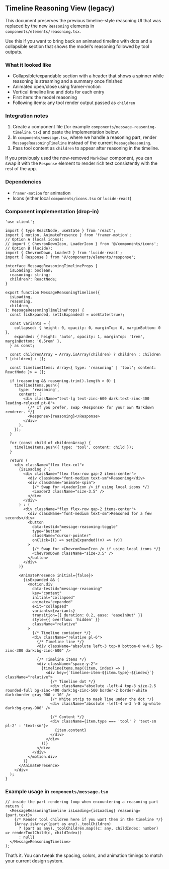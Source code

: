 ## Timeline Reasoning View (legacy)

This document preserves the previous timeline-style reasoning UI that was replaced by the new `Reasoning` elements in `components/elements/reasoning.tsx`.

Use this if you want to bring back an animated timeline with dots and a collapsible section that shows the model's reasoning followed by tool outputs.

### What it looked like

- Collapsible/expandable section with a header that shows a spinner while reasoning is streaming and a summary once finished
- Animated open/close using framer-motion
- Vertical timeline line and dots for each entry
- First item: the model reasoning
- Following items: any tool render output passed as `children`

### Integration notes

1) Create a component file (for example `components/message-reasoning-timeline.tsx`) and paste the implementation below.
2) In `components/message.tsx`, where we handle a reasoning part, render `MessageReasoningTimeline` instead of the current `MessageReasoning`.
3) Pass tool content as `children` to appear after reasoning in the timeline.

If you previously used the now-removed `Markdown` component, you can swap it with the `Response` element to render rich text consistently with the rest of the app.

### Dependencies

- `framer-motion` for animation
- Icons (either local `components/icons.tsx` or `lucide-react`)

### Component implementation (drop-in)

```tsx
'use client';

import { type ReactNode, useState } from 'react';
import { motion, AnimatePresence } from 'framer-motion';
// Option A (local icons):
// import { ChevronDownIcon, LoaderIcon } from '@/components/icons';
// Option B (lucide):
import { ChevronDown, Loader2 } from 'lucide-react';
import { Response } from '@/components/elements/response';

interface MessageReasoningTimelineProps {
  isLoading: boolean;
  reasoning: string;
  children?: ReactNode;
}

export function MessageReasoningTimeline({
  isLoading,
  reasoning,
  children,
}: MessageReasoningTimelineProps) {
  const [isExpanded, setIsExpanded] = useState(true);

  const variants = {
    collapsed: { height: 0, opacity: 0, marginTop: 0, marginBottom: 0 },
    expanded: { height: 'auto', opacity: 1, marginTop: '1rem', marginBottom: '0.5rem' },
  } as const;

  const childrenArray = Array.isArray(children) ? children : children ? [children] : [];

  const timelineItems: Array<{ type: 'reasoning' | 'tool'; content: ReactNode }> = [];

  if (reasoning && reasoning.trim().length > 0) {
    timelineItems.push({
      type: 'reasoning',
      content: (
        <div className="text-lg text-zinc-600 dark:text-zinc-400 leading-relaxed pt-8">
          {/* If you prefer, swap <Response> for your own Markdown renderer. */}
          <Response>{reasoning}</Response>
        </div>
      ),
    });
  }

  for (const child of childrenArray) {
    timelineItems.push({ type: 'tool', content: child });
  }

  return (
    <div className="flex flex-col">
      {isLoading ? (
        <div className="flex flex-row gap-2 items-center">
          <div className="font-medium text-sm">Reasoning</div>
          <div className="animate-spin">
            {/* Swap for <LoaderIcon /> if using local icons */}
            <Loader2 className="size-3.5" />
          </div>
        </div>
      ) : (
        <div className="flex flex-row gap-2 items-center">
          <div className="font-medium text-sm">Reasoned for a few seconds</div>
          <button
            data-testid="message-reasoning-toggle"
            type="button"
            className="cursor-pointer"
            onClick={() => setIsExpanded((v) => !v)}
          >
            {/* Swap for <ChevronDownIcon /> if using local icons */}
            <ChevronDown className="size-3.5" />
          </button>
        </div>
      )}

      <AnimatePresence initial={false}>
        {isExpanded && (
          <motion.div
            data-testid="message-reasoning"
            key="content"
            initial="collapsed"
            animate="expanded"
            exit="collapsed"
            variants={variants}
            transition={{ duration: 0.2, ease: 'easeInOut' }}
            style={{ overflow: 'hidden' }}
            className="relative"
          >
            {/* Timeline container */}
            <div className="relative pl-6">
              {/* Timeline line */}
              <div className="absolute left-3 top-0 bottom-0 w-0.5 bg-zinc-300 dark:bg-zinc-600" />

              {/* Timeline items */}
              <div className="space-y-2">
                {timelineItems.map((item, index) => (
                  <div key={`timeline-item-${item.type}-${index}`} className="relative">
                    {/* Timeline dot */}
                    <div className="absolute -left-4 top-3 size-2.5 rounded-full bg-zinc-400 dark:bg-zinc-500 border-2 border-white dark:border-gray-900 z-10" />
                    {/* White strip to mask line under the dot */}
                    <div className="absolute -left-4 w-3 h-8 bg-white dark:bg-gray-900" />

                    {/* Content */}
                    <div className={item.type === 'tool' ? 'text-sm pl-2' : 'text-sm'}>
                      {item.content}
                    </div>
                  </div>
                ))}
              </div>
            </div>
          </motion.div>
        )}
      </AnimatePresence>
    </div>
  );
}
```

### Example usage in `components/message.tsx`

```tsx
// inside the part rendering loop when encountering a reasoning part
return (
  <MessageReasoningTimeline isLoading={isLoading} reasoning={part.text}>
    {/* Render tool children here if you want them in the timeline */}
    {Array.isArray((part as any)._toolChildren)
      ? (part as any)._toolChildren.map((c: any, childIndex: number) => renderToolChild(c, childIndex))
      : null}
  </MessageReasoningTimeline>
);
```

That’s it. You can tweak the spacing, colors, and animation timings to match your current design system.


